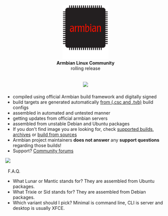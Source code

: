 <p align="center">
  <a href="#">
  <img src="https://raw.githubusercontent.com/armbian/build/master/.github/armbian-logo.png" alt="Armbian logo" width="144">
  </a><br>
  <strong>Armbian Linux Community</strong><br>rolling release<br>
<h2 align=center><a href=https://github.com/armbian/community/releases/latest><img src="https://img.shields.io/badge/Download%20latest%20images%3F-white?style=for-the-badge&color=blue"></a>  </h2>
</p>
  
-  compiled using official Armbian build framework and digitally signed
-  build targets are generated automatically <a href=https://github.com/armbian/build/tree/main/config/boards>from (.csc and .tvb)</a> build configs
-  assembled in automated and untested manner
-  getting updates from official armbian servers
-  assembled from unstable Debian and Ubuntu packages
-  If you don't find image you are looking for, check <a href=https://www.armbian.com/download/ target=_blanks>supported builds</a>, <a href=https://archive.armbian.com target=_blank>archives</a> or <a href=https://github.com/armbian/build>build from sources</a>
-  Armbian project maintainers <b>does not answer</b> any <b>support questions</b> regarding those builds!
-  Support? <a href=https://forum.armbian.com/forum/97-unmaintained-csceoltvb-other> Community forums</a>
  
<a href=#><img src="https://github.com/armbian/community/blob/main/.github/rolling-armbian-banner.png" width=815></a>
<p>
&nbsp;
  F.A.Q.
<ul>
  <li>What Lunar or Mantic stands for? They are assembled from Ubuntu packages.</li>
  <li>What Trixie or Sid stands for? They are assembled from Debian packages.</li>
  <li>Which variant should I pick? Minimal is command line, CLI is server and desktop is usually XFCE.</li>
</ul>
</p>
&nbsp;


&nbsp;

